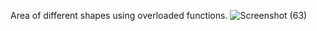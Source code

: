 Area of different shapes using overloaded functions.
![Screenshot (63)](https://user-images.githubusercontent.com/80004492/133639709-6b6aac08-d492-4f46-bc96-16c1e3ad579f.png)

